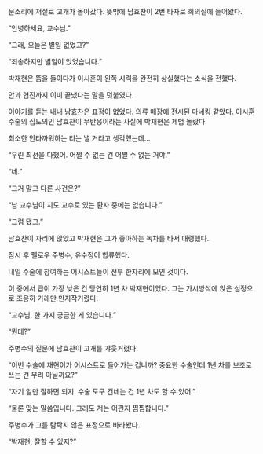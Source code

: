 문소리에 저절로 고개가 돌아갔다. 뜻밖에 남효찬이 2번 타자로 회의실에 들어왔다.

“안녕하세요, 교수님.”

“그래, 오늘은 별일 없었고?”

“죄송하지만 별일이 있었습니다.”

박재현은 뜸을 들이다가 이시훈이 왼쪽 시력을 완전히 상실했다는 소식을 전했다.

안과 협진까지 이미 끝냈다는 말을 덧붙였다.

이야기를 듣는 내내 남효찬은 표정이 없었다. 의류 매장에 전시된 마네킹 같았다. 이시훈 수술의 집도의인 남효찬이 무반응이라는 사실에 박재현은 제법 놀랐다.

최소한 안타까워하는 티는 낼 거라고 생각했는데…

“우린 최선을 다했어. 어쩔 수 없는 건 어쩔 수 없는 거야.”

“네.”

“그거 말고 다른 사건은?”

“남 교수님이 지도 교수로 있는 환자 중에는 없습니다.”

“그럼 됐고.”

남효찬이 자리에 앉았고 박재현은 그가 좋아하는 녹차를 타서 대령했다.

잠시 후 펠로우 주병수, 유수정이 합류했다.

내일 수술에 참여하는 어시스트들이 전부 한자리에 모인 것이다.

이 중에서 급이 가장 낮은 건 당연히 1년 차 박재현이었다. 그는 가시방석에 앉은 심정으로 조용히 가래만 만지작거렸다.

“교수님, 한 가지 궁금한 게 있습니다.”

“뭔데?”

주병수의 질문에 남효찬이 고개를 갸웃거렸다.

“이번 수술에 재현이가 어시스트로 들어가는 겁니까? 중요한 수술인데 1년 차를 보조로 쓰는 건 무리 아닐까요?”

“자기 일만 잘하면 되지. 수술 도구 건네는 건 1년 차도 할 수 있어.”

“물론 맞는 말씀입니다. 그래도 저는 어쩐지 찜찜합니다.”

주병수가 그를 탐탁지 않은 표정으로 바라봤다.

“박재현, 잘할 수 있지?”